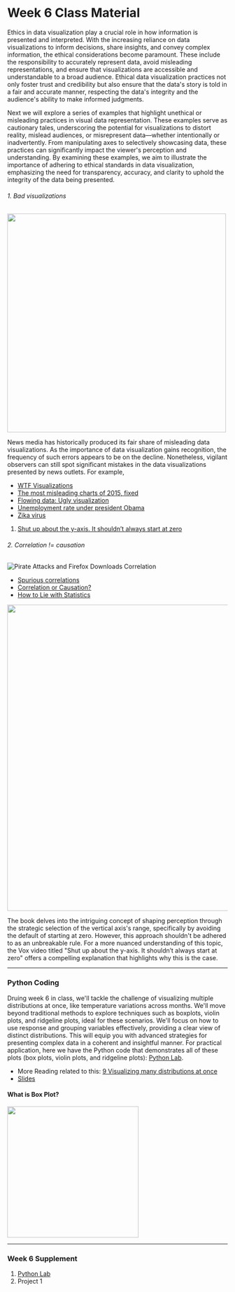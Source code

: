 # Week 6 Class Material 

Ethics in data visualization play a crucial role in how information is presented and interpreted. With the increasing reliance on data visualizations to inform decisions, share insights, and convey complex information, the ethical considerations become paramount. These include the responsibility to accurately represent data, avoid misleading representations, and ensure that visualizations are accessible and understandable to a broad audience. Ethical data visualization practices not only foster trust and credibility but also ensure that the data's story is told in a fair and accurate manner, respecting the data's integrity and the audience's ability to make informed judgments.

Next we  will explore a series of examples that highlight unethical or misleading practices in visual data representation. These examples serve as cautionary tales, underscoring the potential for visualizations to distort reality, mislead audiences, or misrepresent data—whether intentionally or inadvertently. From manipulating axes to selectively showcasing data, these practices can significantly impact the viewer's perception and understanding. By examining these examples, we aim to illustrate the importance of adhering to ethical standards in data visualization, emphasizing the need for transparency, accuracy, and clarity to uphold the integrity of the data being presented.

###### 1. Bad visualizations
<img src="media/tumblr_33c3e7e0e29ad852b247e1b7883976bb_ae291ea5_1280.jpg" height="500">




News media has historically produced its fair share of misleading data visualizations. As the importance of data visualization gains recognition, the frequency of such errors appears to be on the decline. Nonetheless, vigilant observers can still spot significant mistakes in the data visualizations presented by news outlets. For example,

- [WTF Visualizations](http://viz.wtf/)
- [The most misleading charts of 2015, fixed](http://qz.com/580859/the-most-misleading-charts-of-2015-fixed/)
- [Flowing data: Ugly visualization](http://flowingdata.com/category/visualization/ugly-visualization/)
- [Unemployment rate under president Obama](http://flowingdata.com/2011/12/12/fox-news-still-makes-awesome-charts/)
- [Zika virus](https://twitter.com/NickatFP/status/765035980759797760/photo/1)
1. [Shut up about the y-axis. It shouldn’t always start at zero](https://www.youtube.com/watch?v=14VYnFhBKcY)


######  2. Correlation != causation

![Pirate Attacks and Firefox Downloads Correlation](media/2204_pirate-attacks-globally_correlates-with_google-searches-for-download-firefox.svg)


- [Spurious correlations](http://www.tylervigen.com/spurious-correlations)
- [Correlation or Causation?](http://www.bloomberg.com/bw/magazine/correlation-or-causation-12012011-gfx.html)
- [How to Lie with Statistics](http://www.amazon.com/How-Lie-Statistics-Darrell-Huff/dp/0393310728)



<img src="media/71ASFP9sBXL._SL1200_.jpg" height="700">

The book delves into the intriguing concept of shaping perception through the strategic selection of the vertical axis's range, specifically by avoiding the default of starting at zero. However, this approach shouldn't be adhered to as an unbreakable rule. For a more nuanced understanding of this topic, the Vox video titled "Shut up about the y-axis. It shouldn’t always start at zero" offers a compelling explanation that highlights why this is the case.

---------
### Python Coding 
Druing week 6 in class, we'll tackle the challenge of visualizing multiple distributions at once, like temperature variations across months. We'll move beyond traditional methods to explore techniques such as boxplots, violin plots, and ridgeline plots, ideal for these scenarios. We'll focus on how to use response and grouping variables effectively, providing a clear view of distinct distributions. This will equip you with advanced strategies for presenting complex data in a coherent and insightful manner. For practical application, here we have the Python code that demonstrates all of these plots (box plots, violin plots, and ridgeline plots): [Python Lab](Week6_Temperature_Lincoln.ipynb).
- More Reading related to this: [9 Visualizing many distributions at once](https://clauswilke.com/dataviz/boxplots-violins.html)
- [Slides](https://wilkelab.org/DSC385/slides/visualizing-distributions-2.html#1)






#### What is Box Plot?
<img src="media/what-is-a-boxplot.png" height="300">


-------
### Week 6 Supplement
1. [Python Lab](Week6_Temperature_Lincoln.ipynb)
2. Project 1




